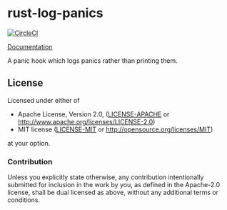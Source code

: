 # rust-log-panics

[![CircleCI](https://circleci.com/gh/sfackler/rust-log-panics.svg?style=shield)](https://circleci.com/gh/sfackler/rust-log-panics)

[Documentation](https://docs.rs/log-panics)

A panic hook which logs panics rather than printing them.

## License

Licensed under either of

 * Apache License, Version 2.0, ([LICENSE-APACHE](LICENSE-APACHE) or http://www.apache.org/licenses/LICENSE-2.0)
 * MIT license ([LICENSE-MIT](LICENSE-MIT) or http://opensource.org/licenses/MIT)

at your option.

### Contribution

Unless you explicitly state otherwise, any contribution intentionally
submitted for inclusion in the work by you, as defined in the Apache-2.0
license, shall be dual licensed as above, without any additional terms or
conditions.
